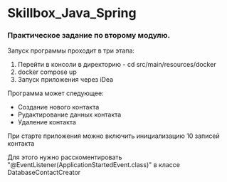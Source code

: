 # Skillbox_Java_Spring
### Практическое задание по второму модулю.

Запуск программы проходит в три этапа:
1) Перейти в консоли в директорию - cd src/main/resources/docker 
2) docker compose up
3) Запуск приложения через iDea

Программа может следующее:
* Создание нового контакта
* Рудактирование данных контакта
* Удаление контакта



При старте приложения можно включить инициализацию 10 записей контакта

Для этого нужно расскоментировать "@EventListener(ApplicationStartedEvent.class)" в классе DatabaseContactCreator